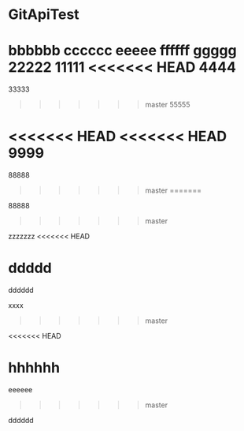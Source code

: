 # GitApiTest
bbbbbb
cccccc
eeeee
ffffff
ggggg
22222
11111
<<<<<<< HEAD
4444
=======
33333
>>>>>>> master
55555

<<<<<<< HEAD
<<<<<<< HEAD
9999
=======

88888
>>>>>>> master
=======

88888
>>>>>>> master


zzzzzzz
<<<<<<< HEAD

ddddd
=======
dddddd


xxxx
>>>>>>> master

<<<<<<< HEAD

hhhhhh
=======
eeeeee
>>>>>>> master

dddddd
